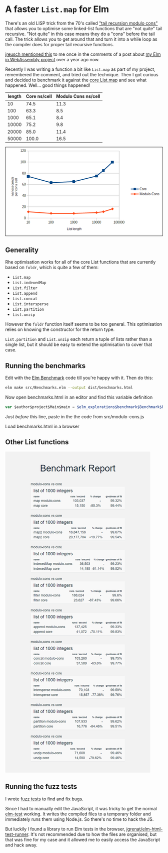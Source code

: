# A faster `List.map` for Elm

There's an old LISP trick from the 70's called ["tail recursion modulo cons"](https://en.wikipedia.org/wiki/Tail_call#Tail_recursion_modulo_cons) that allows you to optimise some linked-list functions that are "not quite" tail recursive. "Not quite" in this case means they do a "cons" before the tail call. The trick allows you to get around that and turn it into a while loop as the compiler does for proper tail recursive functions.

[jreusch mentioned this](https://discourse.elm-lang.org/t/elm-core-libs-in-webassembly/4443/11) to me once in the comments of a post about [my Elm in WebAssembly project](https://github.com/brian-carroll/elm_c_wasm/) over a year ago now.

Recently I was writing a function a bit like `List.map` as part of my project, remembered the comment, and tried out the technique. Then I got curious and decided to benchmark it against the [core List.map](https://package.elm-lang.org/packages/elm/core/latest/List#map) and see what happened. Well... good things happened!

| length | Core ns/cell | Modulo Cons ns/cell |
| ------ | ------------ | ------------------- |
| 10     | 74.5         | 11.3                |
| 100    | 63.3         | 8.5                 |
| 1000   | 65.1         | 8.4                 |
| 10000  | 75.2         | 9.8                 |
| 20000  | 85.0         | 11.4                |
| 50000  | 100.0        | 16.5                |

![Chart of benchmark results](./docs/chart.png)

## Generality

Rhe optimisation works for all of the core List functions that are currently based on `foldr`, which is quite a few of them:

- `List.map`
- `List.indexedMap`
- `List.filter`
- `List.append`
- `List.concat`
- `List.intersperse`
- `List.partition`
- `List.unzip`

However the `foldr` function itself seems to be too general. This optimisation relies on knowing the constructor for the return type.

`List.partition` and `List.unzip` each return a tuple of lists rather than a single list, but it should be easy to extend the optimisation to cover that case.

## Running the benchmarks

Edit with the [Elm Benchmark](https://package.elm-lang.org/packages/elm-explorations/benchmark/latest) code till you're happy with it. Then do this:

```bash
elm make src/Benchmarks.elm --output dist/benchmarks.html
``` 

Now open benchmarks.html in an editor and find this variable definition
```js
var $author$project$Main$main = $elm_explorations$benchmark$Benchmark$Runner$program($author$project$Main$suite);
```

Just _before_ this line, paste in the the code from src/modulo-cons.js

Load benchmarks.html in a browser

## Other List functions

![Benchmark results for several functions](./docs/benchmarks.png)


## Running the fuzz tests

I wrote [fuzz tests](./src/HtmlTests.elm) to find and fix bugs.

Since I had to manually edit the JavaScript, it was tricky to get the normal [elm-test](https://www.npmjs.com/package/elm-test) working. It writes the compiled files to a temporary folder and immediately runs them using Node.js. So there's no time to hack the JS.

But luckily I found a library to run Elm tests in the browser, [jgrenat/elm-html-test-runner](https://package.elm-lang.org/packages/jgrenat/elm-html-test-runner/latest/). It's not recommended due to how the files are organised, but that was fine for my case and it allowed me to easily access the JavaScript and hack away.
